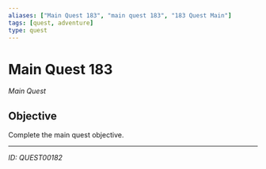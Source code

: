 ```yaml
---
aliases: ["Main Quest 183", "main quest 183", "183 Quest Main"]
tags: [quest, adventure]
type: quest
---
```


# Main Quest 183

*Main Quest*

## Objective
Complete the main quest objective.

---
*ID: QUEST00182*